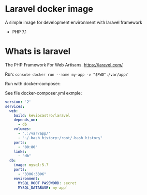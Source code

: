 # Laravel docker image

A simple image for development environment with laravel framework

  - PHP 7.1

# Whats is laravel

The PHP Framework For Web Artisans.
https://laravel.com/

Run:
`console docker run --name my-app -v "$PWD":/var/app/`

Run with docker-composer:

See file docker-composer.yml exmple:

```yml
version: '2'
services:
  web:
    build: keviocastro/laravel
    depends_on:
      - db
    volumes:
      - ".:/var/app/"
      - "~/.bash_history:/root/.bash_history"
    ports:
      - "80:80"
    links:
      - "db"
  db:
    image: mysql:5.7
    ports:
      - "3306:3306"
    environment:
      MYSQL_ROOT_PASSWORD: secret
      MYSQL_DATABASE: my-app`
```
